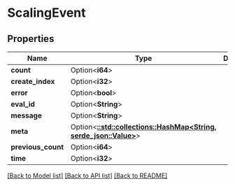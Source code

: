 # ScalingEvent

## Properties

| Name               | Type                                                                                       | Description | Notes      |
| ------------------ | ------------------------------------------------------------------------------------------ | ----------- | ---------- |
| **count**          | Option<**i64**>                                                                            |             | [optional] |
| **create_index**   | Option<**i32**>                                                                            |             | [optional] |
| **error**          | Option<**bool**>                                                                           |             | [optional] |
| **eval_id**        | Option<**String**>                                                                         |             | [optional] |
| **message**        | Option<**String**>                                                                         |             | [optional] |
| **meta**           | Option<[**::std::collections::HashMap<String, serde_json::Value>**](serde_json::Value.md)> |             | [optional] |
| **previous_count** | Option<**i64**>                                                                            |             | [optional] |
| **time**           | Option<**i32**>                                                                            |             | [optional] |

[[Back to Model list]](../README.md#documentation-for-models)
[[Back to API list]](../README.md#documentation-for-api-endpoints)
[[Back to README]](../README.md)
